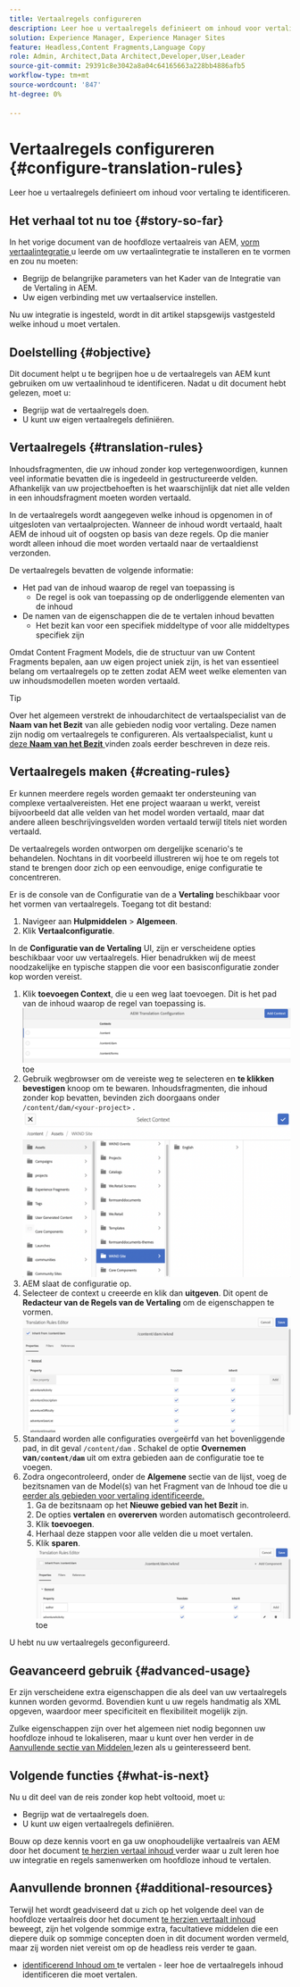 ```yaml
---
title: Vertaalregels configureren
description: Leer hoe u vertaalregels definieert om inhoud voor vertaling te identificeren.
solution: Experience Manager, Experience Manager Sites
feature: Headless,Content Fragments,Language Copy
role: Admin, Architect,Data Architect,Developer,User,Leader
source-git-commit: 29391c8e3042a8a04c64165663a228bb4886afb5
workflow-type: tm+mt
source-wordcount: '847'
ht-degree: 0%

---
```


# Vertaalregels configureren {#configure-translation-rules}

Leer hoe u vertaalregels definieert om inhoud voor vertaling te identificeren.

## Het verhaal tot nu toe {#story-so-far}

In het vorige document van de hoofdloze vertaalreis van AEM, [ vorm vertaalintegratie ](configure-connector.md) u leerde om uw vertaalintegratie te installeren en te vormen en zou nu moeten:

* Begrijp de belangrijke parameters van het Kader van de Integratie van de Vertaling in AEM.
* Uw eigen verbinding met uw vertaalservice instellen.

Nu uw integratie is ingesteld, wordt in dit artikel stapsgewijs vastgesteld welke inhoud u moet vertalen.

## Doelstelling {#objective}

Dit document helpt u te begrijpen hoe u de vertaalregels van AEM kunt gebruiken om uw vertaalinhoud te identificeren. Nadat u dit document hebt gelezen, moet u:

* Begrijp wat de vertaalregels doen.
* U kunt uw eigen vertaalregels definiëren.

## Vertaalregels {#translation-rules}

Inhoudsfragmenten, die uw inhoud zonder kop vertegenwoordigen, kunnen veel informatie bevatten die is ingedeeld in gestructureerde velden. Afhankelijk van uw projectbehoeften is het waarschijnlijk dat niet alle velden in een inhoudsfragment moeten worden vertaald.

In de vertaalregels wordt aangegeven welke inhoud is opgenomen in of uitgesloten van vertaalprojecten. Wanneer de inhoud wordt vertaald, haalt AEM de inhoud uit of oogsten op basis van deze regels. Op die manier wordt alleen inhoud die moet worden vertaald naar de vertaaldienst verzonden.

De vertaalregels bevatten de volgende informatie:

* Het pad van de inhoud waarop de regel van toepassing is
   * De regel is ook van toepassing op de onderliggende elementen van de inhoud
* De namen van de eigenschappen die de te vertalen inhoud bevatten
   * Het bezit kan voor een specifiek middeltype of voor alle middeltypes specifiek zijn

Omdat Content Fragment Models, die de structuur van uw Content Fragments bepalen, aan uw eigen project uniek zijn, is het van essentieel belang om vertaalregels op te zetten zodat AEM weet welke elementen van uw inhoudsmodellen moeten worden vertaald.

>[!TIP]
>
>Over het algemeen verstrekt de inhoudarchitect de vertaalspecialist van de **Naam van het Bezit** van alle gebieden nodig voor vertaling. Deze namen zijn nodig om vertaalregels te configureren. Als vertaalspecialist, kunt u [ deze **Naam van het Bezit** ](getting-started.md#content-models) vinden zoals eerder beschreven in deze reis.

## Vertaalregels maken {#creating-rules}

Er kunnen meerdere regels worden gemaakt ter ondersteuning van complexe vertaalvereisten. Het ene project waaraan u werkt, vereist bijvoorbeeld dat alle velden van het model worden vertaald, maar dat andere alleen beschrijvingsvelden worden vertaald terwijl titels niet worden vertaald.

De vertaalregels worden ontworpen om dergelijke scenario&#39;s te behandelen. Nochtans in dit voorbeeld illustreren wij hoe te om regels tot stand te brengen door zich op een eenvoudige, enige configuratie te concentreren.

Er is de console van de Configuratie van de a **Vertaling** beschikbaar voor het vormen van vertaalregels. Toegang tot dit bestand:

1. Navigeer aan **Hulpmiddelen** > **Algemeen**.
1. Klik **Vertaalconfiguratie**.

In de **Configuratie van de Vertaling** UI, zijn er verscheidene opties beschikbaar voor uw vertaalregels. Hier benadrukken wij de meest noodzakelijke en typische stappen die voor een basisconfiguratie zonder kop worden vereist.

1. Klik **toevoegen Context**, die u een weg laat toevoegen. Dit is het pad van de inhoud waarop de regel van toepassing is.
   ![ voeg context ](assets/add-translation-context.png) toe
1. Gebruik wegbrowser om de vereiste weg te selecteren en **te klikken bevestigen** knoop om te bewaren. Inhoudsfragmenten, die inhoud zonder kop bevatten, bevinden zich doorgaans onder `/content/dam/<your-project>` .
   ![ selecteer de weg ](assets/select-context.png)
1. AEM slaat de configuratie op.
1. Selecteer de context u creeerde en klik dan **uitgeven**. Dit opent de **Redacteur van de Regels van de Vertaling** om de eigenschappen te vormen.
   ![ redacteur van de Regels van de Vertaling ](assets/translation-rules-editor.png)
1. Standaard worden alle configuraties overgeërfd van het bovenliggende pad, in dit geval `/content/dam` . Schakel de optie **Overnemen van`/content/dam`** uit om extra gebieden aan de configuratie toe te voegen.
1. Zodra ongecontroleerd, onder de **Algemene** sectie van de lijst, voeg de bezitsnamen van de Model(s) van het Fragment van de Inhoud toe die u [ eerder als gebieden voor vertaling identificeerde.](getting-started.md#content-models)
   1. Ga de bezitsnaam op het **Nieuwe gebied van het Bezit** in.
   1. De opties **vertalen** en **overerven** worden automatisch gecontroleerd.
   1. Klik **toevoegen**.
   1. Herhaal deze stappen voor alle velden die u moet vertalen.
   1. Klik **sparen**.
      ![ voeg bezit ](assets/add-property.png) toe

U hebt nu uw vertaalregels geconfigureerd.

## Geavanceerd gebruik {#advanced-usage}

Er zijn verscheidene extra eigenschappen die als deel van uw vertaalregels kunnen worden gevormd. Bovendien kunt u uw regels handmatig als XML opgeven, waardoor meer specificiteit en flexibiliteit mogelijk zijn.

Zulke eigenschappen zijn over het algemeen niet nodig begonnen uw hoofdloze inhoud te lokaliseren, maar u kunt over hen verder in de [ Aanvullende sectie van Middelen ](#additional-resources) lezen als u geinteresseerd bent.

## Volgende functies {#what-is-next}

Nu u dit deel van de reis zonder kop hebt voltooid, moet u:

* Begrijp wat de vertaalregels doen.
* U kunt uw eigen vertaalregels definiëren.

Bouw op deze kennis voort en ga uw onophoudelijke vertaalreis van AEM door het document [ te herzien vertaal inhoud ](translate-content.md) verder waar u zult leren hoe uw integratie en regels samenwerken om hoofdloze inhoud te vertalen.

## Aanvullende bronnen {#additional-resources}

Terwijl het wordt geadviseerd dat u zich op het volgende deel van de hoofdloze vertaalreis door het document [ te herzien vertaalt inhoud ](translate-content.md) beweegt, zijn het volgende sommige extra, facultatieve middelen die een diepere duik op sommige concepten doen in dit document worden vermeld, maar zij worden niet vereist om op de headless reis verder te gaan.

* [ identificerend Inhoud om ](/help/sites-administering/tc-rules.md) te vertalen - leer hoe de vertaalregels inhoud identificeren die moet vertalen.
